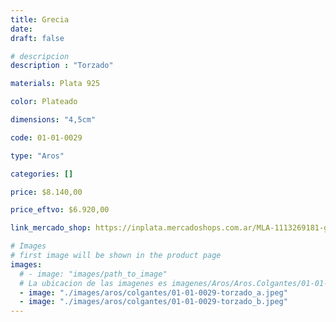 ```yaml
---
title: Grecia
date: 
draft: false

# descripcion
description : "Torzado"

materials: Plata 925

color: Plateado

dimensions: "4,5cm"

code: 01-01-0029

type: "Aros"

categories: []

price: $8.140,00

price_eftvo: $6.920,00

link_mercado_shop: https://inplata.mercadoshops.com.ar/MLA-1113269181-grecia-_JM

# Images
# first image will be shown in the product page
images:
  # - image: "images/path_to_image"
  # La ubicacion de las imagenes es imagenes/Aros/Aros.Colgantes/01-01-0029-grecia
  - image: "./images/aros/colgantes/01-01-0029-torzado_a.jpeg"
  - image: "./images/aros/colgantes/01-01-0029-torzado_b.jpeg"
---
```

